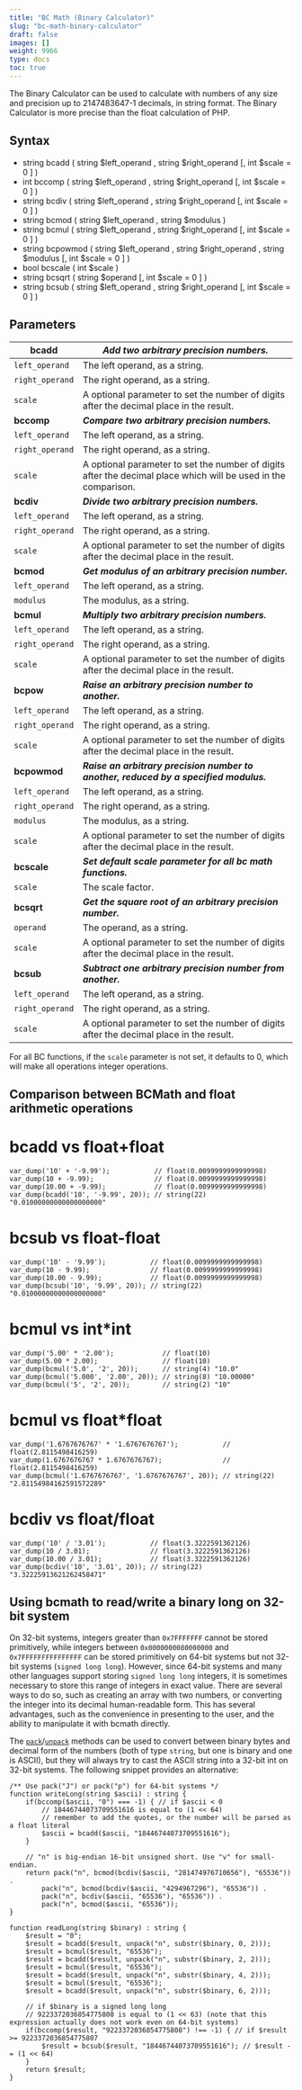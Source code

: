 ```yaml
---
title: "BC Math (Binary Calculator)"
slug: "bc-math-binary-calculator"
draft: false
images: []
weight: 9966
type: docs
toc: true
---
```


The Binary Calculator can be used to calculate with numbers of any size and precision up to 2147483647-1 decimals, in string format. The Binary Calculator is more precise than the float calculation of PHP.

## Syntax
- string bcadd ( string $left_operand , string $right_operand [, int $scale = 0 ] )
- int bccomp ( string $left_operand , string $right_operand [, int $scale = 0 ] )
- string bcdiv ( string $left_operand , string $right_operand [, int $scale = 0 ] )
- string bcmod ( string $left_operand , string $modulus )
- string bcmul ( string $left_operand , string $right_operand [, int $scale = 0 ] )
- string bcpowmod ( string $left_operand , string $right_operand , string $modulus [, int $scale = 0 ] )
- bool bcscale ( int $scale )
- string bcsqrt ( string $operand [, int $scale = 0 ] )
- string bcsub ( string $left_operand , string $right_operand [, int $scale = 0 ] )

## Parameters
| bcadd | *Add two arbitrary precision numbers.* |
| --- | --- |
| `left_operand` | The left operand, as a string. |
| `right_operand` | The right operand, as a string. |
| `scale` | A optional parameter to set the number of digits after the decimal place in the result. |
| **bccomp** | ***Compare two arbitrary precision numbers.*** |
| `left_operand` | The left operand, as a string. |
| `right_operand` | The right operand, as a string. |
| `scale` | A optional parameter to set the number of digits after the decimal place which will be used in the comparison.|
| **bcdiv** | ***Divide two arbitrary precision numbers.*** |
| `left_operand` | The left operand, as a string. |
| `right_operand` | The right operand, as a string. |
| `scale` | A optional parameter to set the number of digits after the decimal place in the result. |
| **bcmod** | ***Get modulus of an arbitrary precision number.*** |
| `left_operand` | The left operand, as a string. |
| `modulus` | The modulus, as a string. |
| **bcmul** | ***Multiply two arbitrary precision numbers.*** |
| `left_operand` | The left operand, as a string. |
| `right_operand` | The right operand, as a string. |
| `scale` | A optional parameter to set the number of digits after the decimal place in the result. |
| **bcpow** | ***Raise an arbitrary precision number to another.*** |
| `left_operand` | The left operand, as a string. |
| `right_operand` | The right operand, as a string. |
| `scale` | A optional parameter to set the number of digits after the decimal place in the result. |
| **bcpowmod** | ***Raise an arbitrary precision number to another, reduced by a specified modulus.*** |
| `left_operand` | The left operand, as a string. |
| `right_operand` | The right operand, as a string. |
| `modulus` | The modulus, as a string. |
| `scale` | A optional parameter to set the number of digits after the decimal place in the result. |
| **bcscale** | ***Set default scale parameter for all bc math functions.*** |
| `scale` | The scale factor. |
| **bcsqrt** | ***Get the square root of an arbitrary precision number.*** |
| `operand` | The operand, as a string. |
| `scale` | A optional parameter to set the number of digits after the decimal place in the result. |
| **bcsub** | ***Subtract one arbitrary precision number from another.*** |
| `left_operand` | The left operand, as a string.|
| `right_operand` |The right operand, as a string. |
| `scale` | A optional parameter to set the number of digits after the decimal place in the result. |

For all BC functions, if the `scale` parameter is not set, it defaults to 0, which will make all operations integer operations.

## Comparison between BCMath and float arithmetic operations
# bcadd vs float+float
    var_dump('10' + '-9.99');           // float(0.0099999999999998)
    var_dump(10 + -9.99);               // float(0.0099999999999998)
    var_dump(10.00 + -9.99);            // float(0.0099999999999998)
    var_dump(bcadd('10', '-9.99', 20)); // string(22) "0.01000000000000000000"

# bcsub vs float-float
    var_dump('10' - '9.99');           // float(0.0099999999999998)
    var_dump(10 - 9.99);               // float(0.0099999999999998)
    var_dump(10.00 - 9.99);            // float(0.0099999999999998)
    var_dump(bcsub('10', '9.99', 20)); // string(22) "0.01000000000000000000"

# bcmul vs int*int
    var_dump('5.00' * '2.00');            // float(10)
    var_dump(5.00 * 2.00);                // float(10)
    var_dump(bcmul('5.0', '2', 20));      // string(4) "10.0"
    var_dump(bcmul('5.000', '2.00', 20)); // string(8) "10.00000"
    var_dump(bcmul('5', '2', 20));        // string(2) "10"

# bcmul vs float*float
    var_dump('1.6767676767' * '1.6767676767');           // float(2.8115498416259)
    var_dump(1.6767676767 * 1.6767676767);               // float(2.8115498416259)
    var_dump(bcmul('1.6767676767', '1.6767676767', 20)); // string(22) "2.81154984162591572289"

# bcdiv vs float/float
    var_dump('10' / '3.01');           // float(3.3222591362126)
    var_dump(10 / 3.01);               // float(3.3222591362126)
    var_dump(10.00 / 3.01);            // float(3.3222591362126)
    var_dump(bcdiv('10', '3.01', 20)); // string(22) "3.32225913621262458471"

## Using bcmath to read/write a binary long on 32-bit system
On 32-bit systems, integers greater than `0x7FFFFFFF` cannot be stored primitively, while integers between `0x0000000080000000` and `0x7FFFFFFFFFFFFFFF` can be stored primitively on 64-bit systems but not 32-bit systems (`signed long long`). However, since 64-bit systems and many other languages support storing `signed long long` integers, it is sometimes necessary to store this range of integers in exact value. There are several ways to do so, such as creating an array with two numbers, or converting the integer into its decimal human-readable form. This has several advantages, such as the convenience in presenting to the user, and the ability to manipulate it with bcmath directly.

The [`pack`][pack]/[`unpack`][unpack] methods can be used to convert between binary bytes and decimal form of the numbers (both of type `string`, but one is binary and one is ASCII), but they will always try to cast the ASCII string into a 32-bit int on 32-bit systems. The following snippet provides an alternative:

    /** Use pack("J") or pack("p") for 64-bit systems */
    function writeLong(string $ascii) : string {
        if(bccomp($ascii, "0") === -1) { // if $ascii < 0
            // 18446744073709551616 is equal to (1 << 64)
            // remember to add the quotes, or the number will be parsed as a float literal
            $ascii = bcadd($ascii, "18446744073709551616");
        }
    
        // "n" is big-endian 16-bit unsigned short. Use "v" for small-endian.
        return pack("n", bcmod(bcdiv($ascii, "281474976710656"), "65536")) .
            pack("n", bcmod(bcdiv($ascii, "4294967296"), "65536")) .
            pack("n", bcdiv($ascii, "65536"), "65536")) .
            pack("n", bcmod($ascii, "65536"));
    }

    function readLong(string $binary) : string {
        $result = "0";
        $result = bcadd($result, unpack("n", substr($binary, 0, 2)));
        $result = bcmul($result, "65536");
        $result = bcadd($result, unpack("n", substr($binary, 2, 2)));
        $result = bcmul($result, "65536");
        $result = bcadd($result, unpack("n", substr($binary, 4, 2)));
        $result = bcmul($result, "65536");
        $result = bcadd($result, unpack("n", substr($binary, 6, 2)));

        // if $binary is a signed long long
        // 9223372036854775808 is equal to (1 << 63) (note that this expression actually does not work even on 64-bit systems)
        if(bccomp($result, "9223372036854775808") !== -1) { // if $result >= 9223372036854775807
            $result = bcsub($result, "18446744073709551616"); // $result -= (1 << 64)
        }
        return $result;
    }

  [pack]: https://php.net/pack
  [unpack]: https://php.net/unpack

